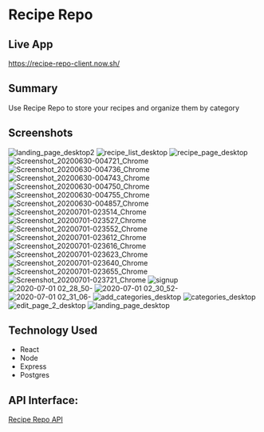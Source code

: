 # Recipe Repo

## Live App
https://recipe-repo-client.now.sh/

## Summary
Use Recipe Repo to store your recipes and organize them by category

## Screenshots
![landing_page_desktop2](https://user-images.githubusercontent.com/58465744/86290414-4d0cc500-bba2-11ea-8334-03464e4ce98f.png)
![recipe_list_desktop](https://user-images.githubusercontent.com/58465744/86290416-4da55b80-bba2-11ea-8187-2fc861edf4b7.png)
![recipe_page_desktop](https://user-images.githubusercontent.com/58465744/86290417-4e3df200-bba2-11ea-8ebd-d00ba60dbc48.png)
![Screenshot_20200630-004721_Chrome](https://user-images.githubusercontent.com/58465744/86290418-4e3df200-bba2-11ea-8c42-76aab8957aab.jpg)
![Screenshot_20200630-004736_Chrome](https://user-images.githubusercontent.com/58465744/86290419-4e3df200-bba2-11ea-8b76-e6a4d193f659.jpg)
![Screenshot_20200630-004743_Chrome](https://user-images.githubusercontent.com/58465744/86290421-4ed68880-bba2-11ea-8be4-f5b171fce465.jpg)
![Screenshot_20200630-004750_Chrome](https://user-images.githubusercontent.com/58465744/86290424-4f6f1f00-bba2-11ea-9e70-cc8865d3b107.jpg)
![Screenshot_20200630-004755_Chrome](https://user-images.githubusercontent.com/58465744/86290426-5007b580-bba2-11ea-90ef-f9f9788d1cc7.jpg)
![Screenshot_20200630-004857_Chrome](https://user-images.githubusercontent.com/58465744/86290427-5007b580-bba2-11ea-841a-2a4070ccfffb.jpg)
![Screenshot_20200701-023514_Chrome](https://user-images.githubusercontent.com/58465744/86290429-50a04c00-bba2-11ea-811b-8d5ffb52a738.jpg)
![Screenshot_20200701-023527_Chrome](https://user-images.githubusercontent.com/58465744/86290432-50a04c00-bba2-11ea-970b-63236d6edc96.jpg)
![Screenshot_20200701-023552_Chrome](https://user-images.githubusercontent.com/58465744/86290434-5138e280-bba2-11ea-9887-73034990ee05.jpg)
![Screenshot_20200701-023612_Chrome](https://user-images.githubusercontent.com/58465744/86290435-5138e280-bba2-11ea-803a-7199b968bcfe.jpg)
![Screenshot_20200701-023616_Chrome](https://user-images.githubusercontent.com/58465744/86290437-5138e280-bba2-11ea-9b5f-c91714ff2b40.jpg)
![Screenshot_20200701-023623_Chrome](https://user-images.githubusercontent.com/58465744/86290438-51d17900-bba2-11ea-9599-20d3cf084aad.jpg)
![Screenshot_20200701-023640_Chrome](https://user-images.githubusercontent.com/58465744/86290442-51d17900-bba2-11ea-9058-e1f3bb2c7eb2.jpg)
![Screenshot_20200701-023655_Chrome](https://user-images.githubusercontent.com/58465744/86290444-526a0f80-bba2-11ea-82bb-d055ce9bee70.jpg)
![Screenshot_20200701-023721_Chrome](https://user-images.githubusercontent.com/58465744/86290446-5302a600-bba2-11ea-8b30-755e94fd9136.jpg)
![signup](https://user-images.githubusercontent.com/58465744/86290447-5302a600-bba2-11ea-8c61-b6f47e8a6727.png)
![2020-07-01 02_28_50-](https://user-images.githubusercontent.com/58465744/86290448-5302a600-bba2-11ea-8ef6-b9241458200c.png)
![2020-07-01 02_30_52-](https://user-images.githubusercontent.com/58465744/86290450-539b3c80-bba2-11ea-800f-abb7f403762c.png)
![2020-07-01 02_31_06-](https://user-images.githubusercontent.com/58465744/86290452-539b3c80-bba2-11ea-8055-cc1f14de881e.png)
![add_categories_desktop](https://user-images.githubusercontent.com/58465744/86290453-539b3c80-bba2-11ea-83c0-248b6447f019.png)
![categories_desktop](https://user-images.githubusercontent.com/58465744/86290454-5433d300-bba2-11ea-9f18-f9646711ff2d.png)
![edit_page_2_desktop](https://user-images.githubusercontent.com/58465744/86290455-5433d300-bba2-11ea-8259-1fea4a519695.png)
![landing_page_desktop](https://user-images.githubusercontent.com/58465744/86290457-5433d300-bba2-11ea-9907-a3d7be2cc1ce.png)



## Technology Used
- React
- Node
- Express
- Postgres


## API Interface:
 [Recipe Repo API](https://github.com/sethanderson1/recipe-repo-api/)
